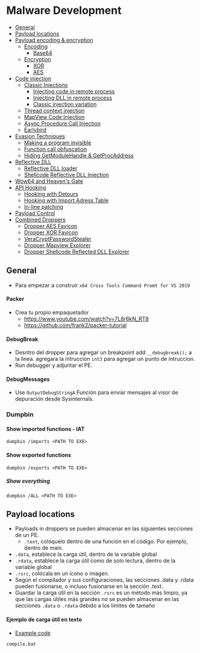 # Malware Development

* [General](#General)
* [Payload locations](#Payload-locations)
* [Payload encoding & encryption](#Payload-encoding-&-encryption)
  * [Encoding](#Encoding)
    * [Base64](#Base64)
  * [Encryption](#Encryption)
    * [XOR](#XOR)
    * [AES](#AES)
* [Code injection](#Code-injection)
  * [Classic Injections](#Classic-Injections)
    * [Injecting code in remote process](#Injecting-code-in-remote-process)
    * [Injecting DLL in remote process](#Injecting-DLL-in-remote-process)
    * [Classic injection variation](#Classic-injection-variation)
  * [Thread context injection](#Thread-context-injection)
  * [MapView Code Injection](#MapView-Code-Injection)
  * [Async Procedure Call Injection](#Async-Procedure-Call-Injection)
  * [Earlybird](#Earlybird)
* [Evasion Techniques](#Evasion-Techniques)
  * [Making a program invisible](#Making-a-program-invisible)
  * [Function call obfuscation](#Function-call-obfuscation)
  * [Hiding GetModuleHandle & GetProcAddress](#Hiding-GetModuleHandle-&-GetProcAddress)
* [Reflective DLL](#Reflective-DLL)
  * [Reflective DLL loader ](#Reflective-DLL-loader)
  * [Shellcode Reflective DLL Injection](#Shellcode-Reflective-DLL-Injection)
* [Wow64 and Heaven's Gate](#Wow64-and-Heavens-Gate)
* [API Hooking](#API-Hooking)
  * [Hooking with Detours](#Hooking-with-Detours)
  * [Hooking with Import Adress Table](#Hooking-with-Import-Adress-Table)
  * [In-line patching](#In---line-patching)
* [Payload Control](#Payload-Control)
* [Combined Droppers](#Combined-Droppers)
  * [Dropper AES Favicon](#Dropper-AES-Favicon) 
  * [Dropper XOR Favicon](#Dropper-XOR-Favicon)
  * [VeraCryptPasswordStealer](#VeraCryptPasswordStealer)
  * [Dropper Mapview Explorer](#Dropper-Mapview-Explorer)
  * [Dropper Shellcode Reflected DLL Explorer](#Dropper-Shellcode-Reflected-DLL-Explorer)

## General
- Para empezar a construir `x64 Cross Tools Command Promt for VS 2019`

#### Packer
- Crea tu propio empaquetador
  - https://www.youtube.com/watch?v=7L8r6kN_RT8
  - https://github.com/frank2/packer-tutorial

#### DebugBreak
- Desntro del dropper para agregar un breakpoint add `__debugbreak();` a la linea. agregara la intruccion `int3` para agregar un punto de intruccion.
- Run debugger  y adjuntar el PE.


#### DebugMessages
- Use `OutputDebugStringA` Función para enviar mensajes al visor de depuración desde Sysinternals.

### Dumpbin
#### Show imported functions - IAT
```
dumpbin /imports <PATH TO EXE>
```

#### Show exported functions
```
dumpbin /exports <PATH TO EXE>
```

##### Show everything
```
dumpbin /ALL <PATH TO EXE>
```

## Payload locations
- Payloads in droppers se pueden almacenar en las siguientes secciones de un PE.
	- `.text`, colóquelo dentro de una función en el código. Por ejemplo, dentro de main.
- `.data`, establece la carga útil, dentro de la variable global
- `.rdata`, establece la carga útil como de solo lectura, dentro de la variable global
- `.rsrc`, colócala en un ícono o imagen.
- Según el compilador y sus configuraciones, las secciones .data y .rdata pueden fusionarse, o incluso fusionarse en la sección .text.
- Guardar la carga útil en la sección `.rsrc` es un método más limpio, ya que las cargas útiles más grandes no se pueden almacenar en las secciones `.data` o `.rdata` debido a los límites de tamaño

#### Ejemplo de carga útil en texto
- [Example code](projects/Basics/implant_text/implant.cpp)
```
compile.bat
```


